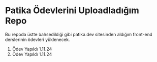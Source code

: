 ﻿# Patika Ödevlerini Uploadladığım Repo

 Bu repoda üstte bahsedildiği gibi patika.dev sitesinden aldığım front-end derslerinin ödevleri yüklenecek.

 1. Ödev Yapıldı 1.11.24
 2. Ödev Yapıldı 1.11.24
